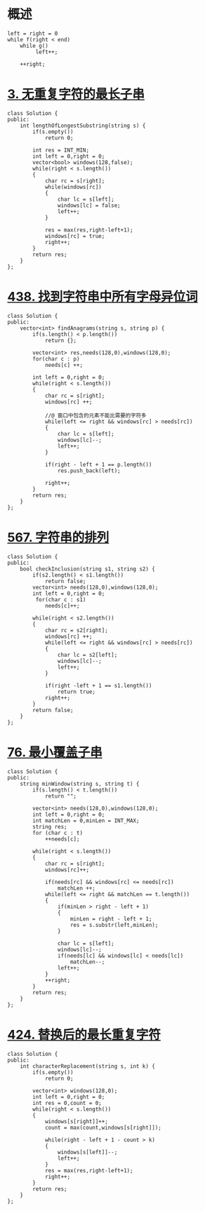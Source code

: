 # 概述

```
left = right = 0
while f(right < end)
	while g()
		 left++;			

	++right;
```

# [3. 无重复字符的最长子串](https://leetcode-cn.com/problems/longest-substring-without-repeating-characters/)

```
class Solution {
public:
    int lengthOfLongestSubstring(string s) {
		if(s.empty())
			return 0;
		
		int res = INT_MIN;
		int left = 0,right = 0;		
		vector<bool> windows(128,false);
		while(right < s.length())
		{
			char rc = s[right];			
			while(windows[rc])
			{
				char lc = s[left];
				windows[lc] = false;
				left++;
			}
			
			res = max(res,right-left+1);
			windows[rc] = true;
			right++;			
		}
		return res;
    }
};
```

# [438. 找到字符串中所有字母异位词](https://leetcode-cn.com/problems/find-all-anagrams-in-a-string/)

```
class Solution {
public:
    vector<int> findAnagrams(string s, string p) {
		if(s.length() < p.length())
			return {};
		
		vector<int> res,needs(128,0),windows(128,0);
		for(char c : p)
			needs[c] ++;
		
		int left = 0,right = 0;
		while(right < s.length())
		{
			char rc = s[right];
			windows[rc] ++;
			
			//@ 窗口中包含的元素不能比需要的字符多
			while(left <= right && windows[rc] > needs[rc])
			{
				char lc = s[left];
				windows[lc]--;
				left++;
			}
			
			if(right - left + 1 == p.length())
				res.push_back(left);	
			
			right++;
		}
		return res;
    }
};
```

# [567. 字符串的排列](https://leetcode-cn.com/problems/permutation-in-string/)

```
class Solution {
public:
    bool checkInclusion(string s1, string s2) {
		if(s2.length() < s1.length())
			return false;
		vector<int> needs(128,0),windows(128,0);
		int left = 0,right = 0;
		 for(char c : s1)
            needs[c]++;
		
		while(right < s2.length())
		{
			char rc = s2[right];
			windows[rc] ++;
			while(left <= right && windows[rc] > needs[rc])
			{
				char lc = s2[left];
				windows[lc]--;
				left++;
			}
			
			if(right -left + 1 == s1.length())
				return true;	
			right++;
		}
		return false;
    }
};
```

#  [76. 最小覆盖子串](https://leetcode-cn.com/problems/minimum-window-substring/)

```
class Solution {
public:
    string minWindow(string s, string t) {
		if(s.length() < t.length())
			return "";
		
		vector<int> needs(128,0),windows(128,0);
		int left = 0,right = 0;
		int matchLen = 0,minLen = INT_MAX;
		string res;			
		for (char c : t)
            ++needs[c];		
		
		while(right < s.length())
		{
			char rc = s[right];
			windows[rc]++;
			
			if(needs[rc] && windows[rc] <= needs[rc])
				matchLen ++;
			while(left <= right && matchLen == t.length())
			{
				if(minLen > right - left + 1)
				{
					minLen = right - left + 1;
					res = s.substr(left,minLen);
				}
				
				char lc = s[left];
				windows[lc]--;
				if(needs[lc] && windows[lc] < needs[lc])
					matchLen--;
				left++;
			}	
            ++right;		
		}
		return res;
	}	
};
```

# [424. 替换后的最长重复字符](https://leetcode-cn.com/problems/longest-repeating-character-replacement/)

```
class Solution {
public:
    int characterReplacement(string s, int k) {
		if(s.empty())
			return 0;

		vector<int> windows(128,0);
		int left = 0,right = 0;
		int res = 0,count = 0;
		while(right < s.length())
		{
			windows[s[right]]++;
			count = max(count,windows[s[right]]);
			
			while(right - left + 1 - count > k)
			{
				windows[s[left]]--;
				left++;
			}
			res = max(res,right-left+1);
			right++;
		}
		return res;
    }
};
```

